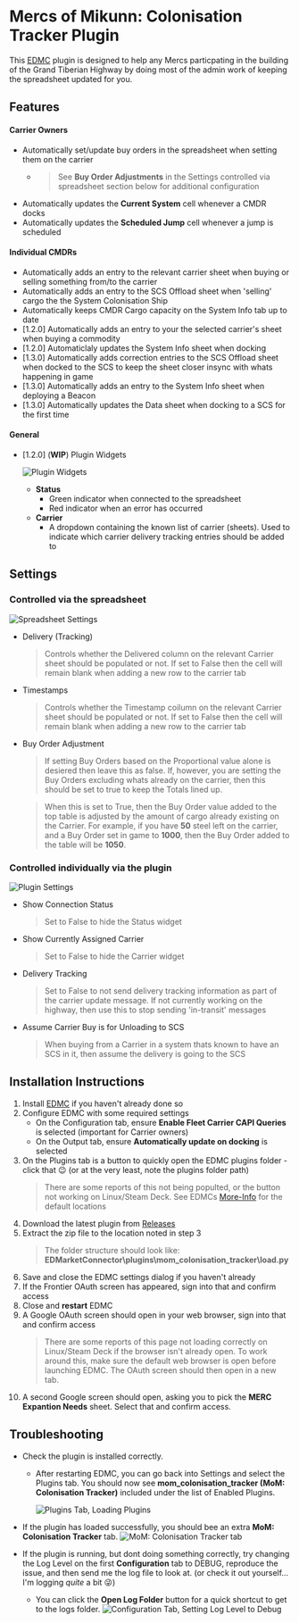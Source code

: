# Mercs of Mikunn: Colonisation Tracker Plugin

This [EDMC](https://github.com/EDCD/EDMarketConnector) plugin is designed to help any Mercs particpating in the building of the Grand Tiberian Highway by doing most of the admin work of keeping the spreadsheet updated for you.

## Features

#### Carrier Owners
* Automatically set/update buy orders in the spreadsheet when setting them on the carrier
  * >See **Buy Order Adjustments** in the Settings controlled via spreadsheet section below for additional configuration
* Automatically updates the **Current System** cell whenever a CMDR docks
* Automatically updates the **Scheduled Jump** cell whenever a jump is scheduled

#### Individual CMDRs
* Automatically adds an entry to the relevant carrier sheet when buying or selling something from/to the carrier
* Automatically adds an entry to the SCS Offload sheet when 'selling' cargo the the System Colonisation Ship
* Automatically keeps CMDR Cargo capacity on the System Info tab up to date
* [1.2.0] Automatically adds an entry to your the selected carrier's sheet when buying a commodity
* [1.2.0] Automaticlaly updates the System Info sheet when docking
* [1.3.0] Automatically adds correction entries to the SCS Offload sheet when docked to the SCS to keep the sheet closer insync with whats happening in game
* [1.3.0] Automatically adds an entry to the System Info sheet when deploying a Beacon
* [1.3.0] Automatically updates the Data sheet when docking to a SCS for the first time

#### General
* [1.2.0] (**WIP**) Plugin Widgets
  
  ![Plugin Widgets](./documentation/Plugin_Widgets.png)
  
  * **Status**
    * Green indicator when connected to the spreadsheet
    * Red indicator when an error has occurred
   * **Carrier**
     * A dropdown containing the known list of carrier (sheets). Used to indicate which carrier delivery tracking entries should be added to

## Settings
### Controlled via the spreadsheet
![Spreadsheet Settings](./documentation/Spreadsheet_Settings.png)
* Delivery (Tracking)
  > Controls whether the Delivered column on the relevant Carrier sheet should be populated or not. If set to False then the cell will remain blank when adding a new row to the carrier tab
* Timestamps
  > Controls whether the Timestamp coilumn on the relevant Carrier sheet should be populated or not. If set to False then the cell will remain blank when adding a new row to the carrier tab
* Buy Order Adjustment
  > If setting Buy Orders based on the Proportional value alone is desiered then leave this as false. If, however, you are setting the Buy Orders excluding whats already on the carrier, then this should be set to true to keep the Totals lined up.

  > When this is set to True, then the Buy Order value added to the top table is adjusted by the amount of cargo already existing on the Carrier. For example, if you have **50** steel left on the carrier, and a Buy Order set in game to **1000**, then the Buy Order added to the table will be **1050**.

### Controlled individually via the plugin
![Plugin Settings](./documentation/Plugin_Settings.png)
* Show Connection Status
  > Set to False to hide the Status widget 
* Show Currently Assigned Carrier
  > Set to False to hide the Carrier widget
* Delivery Tracking
  > Set to False to not send delivery tracking information as part of the carrier update message. If not currently working on the highway, then use this to stop sending 'in-transit' messages
* Assume Carrier Buy is for Unloading to SCS
  > When buying from a Carrier in a system thats known to have an SCS in it, then assume the delivery is going to the SCS

## Installation Instructions
1. Install [EDMC](https://github.com/EDCD/EDMarketConnector/releases) if you haven't already done so
1. Configure EDMC with some required settings
   - On the Configuration tab, ensure **Enable Fleet Carrier CAPI Queries** is selected (important for Carrier owners)
   - On the Output tab, ensure **Automatically update on docking** is selected
1. On the Plugins tab is a button to quickly open the EDMC plugins folder - click that 😉 (or at the very least, note the plugins folder path)
   > There are some reports of this not being populted, or the button not working on Linux/Steam Deck. See EDMCs [More-Info](https://github.com/EDCD/EDMarketConnector/wiki/Plugins#more-info) for the default locations
1. Download the latest plugin from [Releases](https://github.com/meeces2911/edmc-mom-colonisation-plugin/releases/latest)
1. Extract the zip file to the location noted in step 3
   > The folder structure should look like: **EDMarketConnector\plugins\mom_colonisation_tracker\load.py**
1. Save and close the EDMC settings dialog if you haven't already
1. If the Frontier OAuth screen has appeared, sign into that and confirm access
1. Close and **restart** EDMC
1. A Google OAuth screen should open in your web browser, sign into that and confirm access
   > There are some reports of this page not loading correctly on Linux/Steam Deck if the browser isn't already open. To work around this, make sure the default web browser is open before launching EDMC. The OAuth screen should then open in a new tab.
1. A second Google screen should open, asking you to pick the **MERC Expantion Needs** sheet. Select that and confirm access.

## Troubleshooting
- Check the plugin is installed correctly.
   - After restarting EDMC, you can go back into Settings and select the Plugins tab. You should now see **mom_colonisation_tracker (MoM: Colonisation Tracker)** included under the list of Enabled Plugins.
      
      ![Plugins Tab, Loading Plugins](./documentation/Check_1.png)

- If the plugin has loaded successfully, you should bee an extra **MoM: Colonisation Tracker** tab.
   ![MoM: Colonisation Tracker tab](./documentation/Check_2.png)

- If the plugin is running, but dont doing something correctly, try changing the Log Level on the first **Configuration** tab to DEBUG, reproduce the issue, and then send me the log file to look at. (or check it out yourself... I'm logging *quite* a bit 😜)
   - You can click the **Open Log Folder** button for a quick shortcut to get to the logs folder.
      ![Configuration Tab, Setting Log Level to Debug](./documentation/Check_3.png)